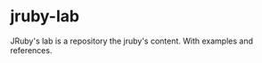 jruby-lab
=========

JRuby's lab is a repository the jruby's content. With examples and references.
